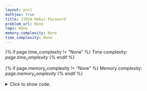 ```yaml
---
layout: post
mathjax: true
title: 1392A Omkar Password
problem_url: None
tags: None
memory_complexity: None
time_complexity: None
---
```




{% if page.time_complexity != "None" %}
Time complexity: ${{ page.time_complexity }}$
{% endif %}

{% if page.memory_complexity != "None" %}
Memory complexity: ${{ page.memory_complexity }}$
{% endif %}

<details>
<summary>
<p style="display:inline">Click to show code.</p>
</summary>
```cpp
{% raw %}
using namespace std;
int main(void)
{
    int t, n, ai;
    cin >> t;
    while (t--)
    {
        cin >> n;
        set<int> s;
        for (int i = 0; i < n; ++i)
        {
            cin >> ai;
            s.insert(ai);
        }
        if (s.size() == 1)
            cout << n << endl;
        else
            cout << 1 << endl;
    }
    return 0;
}

{% endraw %}
```
</details>

